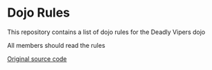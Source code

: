 Dojo Rules
==========

This repository contains a list of dojo rules for the Deadly Vipers dojo

All members should read the rules

[Original source code](https://github.com/deadlyvipers)
